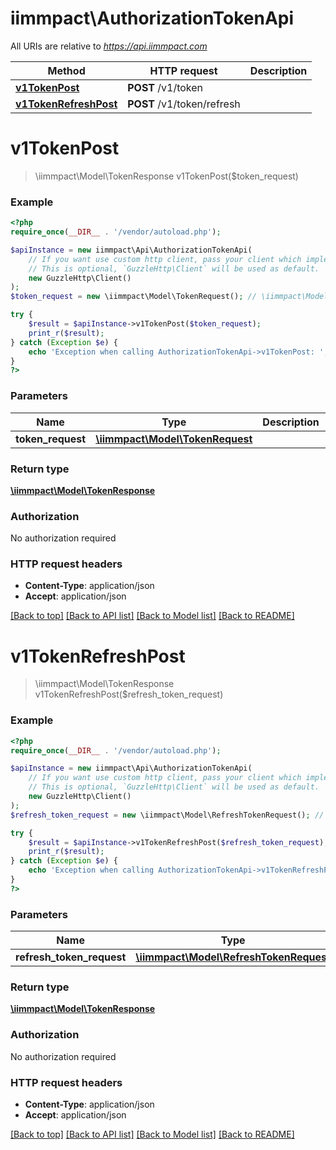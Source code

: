 # iimmpact\AuthorizationTokenApi

All URIs are relative to *https://api.iimmpact.com*

Method | HTTP request | Description
------------- | ------------- | -------------
[**v1TokenPost**](AuthorizationTokenApi.md#v1TokenPost) | **POST** /v1/token | 
[**v1TokenRefreshPost**](AuthorizationTokenApi.md#v1TokenRefreshPost) | **POST** /v1/token/refresh | 


# **v1TokenPost**
> \iimmpact\Model\TokenResponse v1TokenPost($token_request)



### Example
```php
<?php
require_once(__DIR__ . '/vendor/autoload.php');

$apiInstance = new iimmpact\Api\AuthorizationTokenApi(
    // If you want use custom http client, pass your client which implements `GuzzleHttp\ClientInterface`.
    // This is optional, `GuzzleHttp\Client` will be used as default.
    new GuzzleHttp\Client()
);
$token_request = new \iimmpact\Model\TokenRequest(); // \iimmpact\Model\TokenRequest | 

try {
    $result = $apiInstance->v1TokenPost($token_request);
    print_r($result);
} catch (Exception $e) {
    echo 'Exception when calling AuthorizationTokenApi->v1TokenPost: ', $e->getMessage(), PHP_EOL;
}
?>
```

### Parameters

Name | Type | Description  | Notes
------------- | ------------- | ------------- | -------------
 **token_request** | [**\iimmpact\Model\TokenRequest**](../Model/TokenRequest.md)|  |

### Return type

[**\iimmpact\Model\TokenResponse**](../Model/TokenResponse.md)

### Authorization

No authorization required

### HTTP request headers

 - **Content-Type**: application/json
 - **Accept**: application/json

[[Back to top]](#) [[Back to API list]](../../README.md#documentation-for-api-endpoints) [[Back to Model list]](../../README.md#documentation-for-models) [[Back to README]](../../README.md)

# **v1TokenRefreshPost**
> \iimmpact\Model\TokenResponse v1TokenRefreshPost($refresh_token_request)



### Example
```php
<?php
require_once(__DIR__ . '/vendor/autoload.php');

$apiInstance = new iimmpact\Api\AuthorizationTokenApi(
    // If you want use custom http client, pass your client which implements `GuzzleHttp\ClientInterface`.
    // This is optional, `GuzzleHttp\Client` will be used as default.
    new GuzzleHttp\Client()
);
$refresh_token_request = new \iimmpact\Model\RefreshTokenRequest(); // \iimmpact\Model\RefreshTokenRequest | 

try {
    $result = $apiInstance->v1TokenRefreshPost($refresh_token_request);
    print_r($result);
} catch (Exception $e) {
    echo 'Exception when calling AuthorizationTokenApi->v1TokenRefreshPost: ', $e->getMessage(), PHP_EOL;
}
?>
```

### Parameters

Name | Type | Description  | Notes
------------- | ------------- | ------------- | -------------
 **refresh_token_request** | [**\iimmpact\Model\RefreshTokenRequest**](../Model/RefreshTokenRequest.md)|  |

### Return type

[**\iimmpact\Model\TokenResponse**](../Model/TokenResponse.md)

### Authorization

No authorization required

### HTTP request headers

 - **Content-Type**: application/json
 - **Accept**: application/json

[[Back to top]](#) [[Back to API list]](../../README.md#documentation-for-api-endpoints) [[Back to Model list]](../../README.md#documentation-for-models) [[Back to README]](../../README.md)

